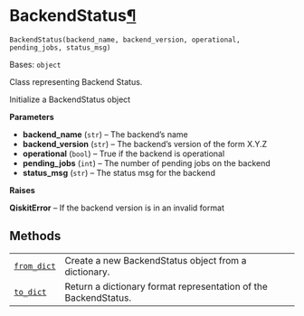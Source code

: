 # BackendStatus[¶](#backendstatus "Permalink to this headline")

<span id="undefined" />

`BackendStatus(backend_name, backend_version, operational, pending_jobs, status_msg)`

Bases: `object`

Class representing Backend Status.

Initialize a BackendStatus object

**Parameters**

*   **backend\_name** (`str`) – The backend’s name
*   **backend\_version** (`str`) – The backend’s version of the form X.Y.Z
*   **operational** (`bool`) – True if the backend is operational
*   **pending\_jobs** (`int`) – The number of pending jobs on the backend
*   **status\_msg** (`str`) – The status msg for the backend

**Raises**

**QiskitError** – If the backend version is in an invalid format

## Methods

|                                                                                                                                                                  |                                                                 |
| ---------------------------------------------------------------------------------------------------------------------------------------------------------------- | --------------------------------------------------------------- |
| [`from_dict`](qiskit.providers.models.BackendStatus.from_dict#qiskit.providers.models.BackendStatus.from_dict "qiskit.providers.models.BackendStatus.from_dict") | Create a new BackendStatus object from a dictionary.            |
| [`to_dict`](qiskit.providers.models.BackendStatus.to_dict#qiskit.providers.models.BackendStatus.to_dict "qiskit.providers.models.BackendStatus.to_dict")         | Return a dictionary format representation of the BackendStatus. |
